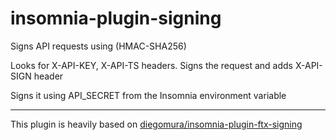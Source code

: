 # insomnia-plugin-signing

Signs API requests using (HMAC-SHA256)

Looks for X-API-KEY, X-API-TS headers.
Signs the request and adds X-API-SIGN header

Signs it using API_SECRET from the Insomnia environment variable

---

This plugin is heavily based on [diegomura/insomnia-plugin-ftx-signing](https://github.com/diegomura/insomnia-plugin-ftx-signing)
